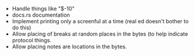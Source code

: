 - Handle things like "$-10"
- docs.rs documentation
- Implement printing only a screenful at a time (real ed doesn't bother to do this)
- Allow placing of breaks at random places in the bytes (to help indicate
  protocol things.
- Allow placing notes are locations in the bytes.
